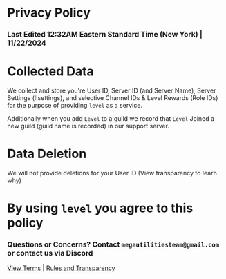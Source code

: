 # Privacy Policy
### Last Edited 12:32AM Eastern Standard Time (New York) | 11/22/2024

# Collected Data
We collect and store you're User ID, Server ID (and Server Name), Server Settings (l!settings), and selective Channel IDs & Level Rewards (Role IDs) for the purpose of providing `level` as a service.

Additionally when you add `Level` to a guild we record that `Level` Joined a new guild (guild name is recorded) in our support server.

# Data Deletion
We will not provide deletions for your User ID (View transparency to learn why)

# By using `level` you agree to this policy

### Questions or Concerns? Contact `megautilitiesteam@gmail.com` or contact us via Discord

[View Terms](terms.md) | [Rules and Transparency](transparency.md)
